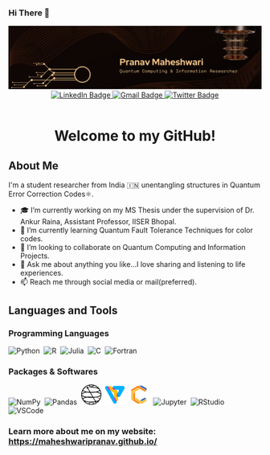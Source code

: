  ### Hi There 👋
<div id="header" align="center">
  <img src="Profile Banner.png"/>
</div>

<div id="badges" align="center">
  <a href="https://in.linkedin.com/in/maheshwaripranav">
    <img src="https://img.shields.io/badge/LinkedIn-seagreen?style=flat-square&logo=linkedin&logoColor=white" alt="LinkedIn Badge"/>
  </a>
<!--   <a href="https://www.instagram.com/_maheshwaripranav/">
    <img src="https://img.shields.io/badge/Insta-white?style=flat-square&logo=instagram&logoColor=pink" alt="Instagram Badge"/>
  </a> -->
  <a href="mailto:pranav.maheshwari@studetns.iiserpune.ac.in">
    <img src="https://img.shields.io/badge/Gmail-D14836?style=flat-square&logo=gmail&logoColor=white" alt="Gmail Badge"/>
  </a>
  <a href="https://twitter.com/maheswaripranav">
    <img src="https://img.shields.io/badge/Twitter-steelblue?style=flat-square&logo=twitter&logoColor=white" alt="Twitter Badge"/>
  </a>

  <br>
  <img src="https://komarev.com/ghpvc/?username=maheshwaripranav&style=flat-square&color=blue" alt=""/>
</div>
<div align="center">
<h1> Welcome to my GitHub!</h1>  
</div>

## About Me
I'm a student researcher from India 🇮🇳 unentangling structures in Quantum Error Correction Codes⚛️.

- 🎓 I’m currently working on my MS Thesis under the supervision of Dr. Ankur Raina, Assistant Professor, IISER Bhopal. 
- 🌱 I’m currently learning Quantum Fault Tolerance Techniques for color codes. 
- 🤝 I’m looking to collaborate on Quantum Computing and Information Projects.
- 💬 Ask me about anything you like...I love sharing and listening to life experiences.
- 📫 Reach me through social media or mail(preferred).

## Languages and Tools
### Programming Languages
<div>
  <img src="https://cdn.jsdelivr.net/gh/devicons/devicon/icons/python/python-original.svg" title="Python" alt="Python" width="40" height="40"/>&nbsp;
  <img src="https://cdn.jsdelivr.net/gh/devicons/devicon/icons/r/r-original.svg" title="R" alt="R" width="40" height="40"/>&nbsp;
  <img src="https://cdn.jsdelivr.net/gh/devicons/devicon/icons/julia/julia-original.svg" title="Julia" alt="Julia" width="40" height="40"/>&nbsp;
  <img src="https://cdn.jsdelivr.net/gh/devicons/devicon/icons/c/c-original.svg" title="C" alt="C" width="40" height="40"/>&nbsp;
  <img src="https://icon.icepanel.io/Technology/svg/Fortran.svg" title="Fortran" alt="Fortran" width="40" height="40"/>&nbsp  
</div>

### Packages & Softwares
<div>
  <img src="https://cdn.jsdelivr.net/gh/devicons/devicon/icons/numpy/numpy-original.svg" title="NumPy" alt="NumPy" width="40" height="40"/>&nbsp;
  <img src="https://cdn.jsdelivr.net/gh/devicons/devicon/icons/pandas/pandas-original.svg" title="Pandas" alt="Pandas" width="40" height="40"/>&nbsp;
  <img src="qiskit.png" title="Qiskit" alt="Qiskit" width="40" height="40"/>&nbsp;
  <img src="pennylane.png" title="Pennylane" alt="Pennylane" width="40" height="40"/>&nbsp;
  <img src="cirq.png" title="Cirq" alt="Cirq" width="40" height="40"/>&nbsp;
  <img src="https://cdn.jsdelivr.net/gh/devicons/devicon/icons/jupyter/jupyter-original-wordmark.svg" title="Jupyter" alt="Jupyter" width="40" height="40"/>&nbsp;
  <img src="https://cdn.jsdelivr.net/gh/devicons/devicon/icons/rstudio/rstudio-original.svg" title="RStudio" alt="RStudio" width="40" height="40"/>&nbsp;
  <img src="https://cdn.jsdelivr.net/gh/devicons/devicon/icons/vscode/vscode-original.svg" title="VSCode" alt="VSCode" width="40" height="40"/>&nbsp;
</div>

### Learn more about me on my website: https://maheshwaripranav.github.io/
